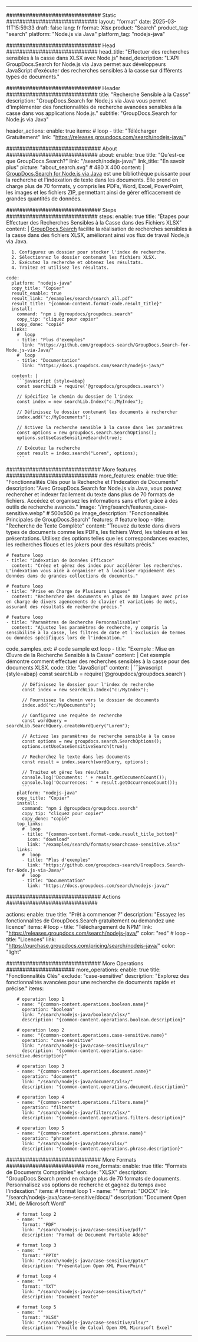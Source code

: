 
---
############################# Static ############################
layout: "format"
date:  2025-03-11T15:59:33
draft: false
lang: fr
format: Xlsx
product: "Search"
product_tag: "search"
platform: "Node.js via Java"
platform_tag: "nodejs-java"

############################# Head ############################
head_title: "Effectuer des recherches sensibles à la casse dans XLSX avec Node.js"
head_description: "L'API GroupDocs.Search for Node.js via Java permet aux développeurs JavaScript d'exécuter des recherches sensibles à la casse sur différents types de documents."

############################# Header ############################
title: "Recherche Sensible à la Casse" 
description: "GroupDocs.Search for Node.js via Java vous permet d'implémenter des fonctionnalités de recherche avancées sensibles à la casse dans vos applications Node.js."
subtitle: "GroupDocs.Search for Node.js via Java" 

header_actions:
  enable: true
  items:
    #  loop
    - title: "Télécharger Gratuitement"
      link: "https://releases.groupdocs.com/search/nodejs-java/"
      
############################# About ############################
about:
    enable: true
    title: "Qu'est-ce que GroupDocs.Search?"
    link: "/search/nodejs-java/"
    link_title: "En savoir plus"
    picture: "about_search.svg" # 480 X 400
    content: |
       [GroupDocs.Search for Node.js via Java](/search/nodejs-java/) est une bibliothèque puissante pour la recherche et l'indexation de texte dans les documents. Elle prend en charge plus de 70 formats, y compris les PDFs, Word, Excel, PowerPoint, les images et les fichiers ZIP, permettant ainsi de gérer efficacement de grandes quantités de données.

############################# Steps ############################
steps:
    enable: true
    title: "Étapes pour Effectuer des Recherches Sensibles à la Casse dans des Fichiers XLSX"
    content: |
      [GroupDocs.Search](/search/nodejs-java/) facilite la réalisation de recherches sensibles à la casse dans des fichiers XLSX, améliorant ainsi vos flux de travail Node.js via Java.
      
      1. Configurez un dossier pour stocker l'index de recherche.
      2. Sélectionnez le dossier contenant les fichiers XLSX.
      3. Exécutez la recherche et obtenez les résultats.
      4. Traitez et utilisez les résultats.
   
    code:
      platform: "nodejs-java"
      copy_title: "Copier"
      result_enable: true
      result_link: "/examples/search/search_all.pdf"
      result_title: "{common-content.format-code.result_title}"
      install:
        command: "npm i @groupdocs/groupdocs.search"
        copy_tip: "cliquez pour copier"
        copy_done: "copié"
      links:
        #  loop
        - title: "Plus d'exemples"
          link: "https://github.com/groupdocs-search/GroupDocs.Search-for-Node.js-via-Java/"
        #  loop
        - title: "Documentation"
          link: "https://docs.groupdocs.com/search/nodejs-java/"
          
      content: |
        ```javascript {style=abap}
        const searchLib = require('@groupdocs/groupdocs.search')

        // Spécifiez le chemin du dossier de l'index
        const index = new searchLib.Index("c:/MyIndex");

        // Définissez le dossier contenant les documents à rechercher
        index.add("c:/MyDocuments");

        // Activez la recherche sensible à la casse dans les paramètres
        const options = new groupdocs.search.SearchOptions();
        options.setUseCaseSensitiveSearch(true);

        // Exécutez la recherche
        const result = index.search("Lorem", options);
        ```            

############################# More features ############################
more_features:
  enable: true
  title: "Fonctionnalités Clés pour la Recherche et l'Indexation de Documents"
  description: "Avec GroupDocs.Search for Node.js via Java, vous pouvez rechercher et indexer facilement du texte dans plus de 70 formats de fichiers. Accédez et organisez les informations sans effort grâce à des outils de recherche avancés."
  image: "/img/search/features_case-sensitive.webp" # 500x500 px
  image_description: "Fonctionnalités Principales de GroupDocs.Search"
  features:
    # feature loop
    - title: "Recherche de Texte Complète"
      content: "Trouvez du texte dans divers types de documents comme les PDFs, les fichiers Word, les tableurs et les présentations. Utilisez des options telles que les correspondances exactes, les recherches floues et les jokers pour des résultats précis."

    # feature loop
    - title: "Indexation de Données Efficace"
      content: "Créez et gérez des index pour accélérer les recherches. L'indexation vous aide à organiser et à localiser rapidement des données dans de grandes collections de documents."

    # feature loop
    - title: "Prise en Charge de Plusieurs Langues"
      content: "Recherchez des documents en plus de 80 langues avec prise en charge de divers agencements de clavier et variations de mots, assurant des résultats de recherche précis."

    # feature loop
    - title: "Paramètres de Recherche Personnalisables"
      content: "Ajustez les paramètres de recherche, y compris la sensibilité à la casse, les filtres de date et l'exclusion de termes ou données spécifiques lors de l'indexation."
      
  code_samples_ext:
    # code sample ext loop
    - title: "Exemple : Mise en Œuvre de la Recherche Sensible à la Casse"
      content: |
        Cet exemple démontre comment effectuer des recherches sensibles à la casse pour des documents XLSX.
      code:
        title: "JavaScript"
        content: |
          ```javascript {style=abap}
          const searchLib = require('@groupdocs/groupdocs.search')
          
          // Définissez le dossier pour l'index de recherche
          const index = new searchLib.Index("c:/MyIndex");
              
          // Fournissez le chemin vers le dossier de documents
          index.add("c:/MyDocuments");

          // Configurez une requête de recherche
          const wordQuery = searchLib.SearchQuery.createWordQuery("Lorem");

          // Activez les paramètres de recherche sensible à la casse
          const options = new groupdocs.search.SearchOptions();
          options.setUseCaseSensitiveSearch(true);

          // Recherchez le texte dans les documents
          const result = index.search(wordQuery, options);
          
          // Traitez et gérez les résultats
          console.log('Documents: ' + result.getDocumentCount());
          console.log('Occurrences: ' + result.getOccurrenceCount());
          ```
        platform: "nodejs-java"
        copy_title: "Copier"
        install:
          command: "npm i @groupdocs/groupdocs.search"
          copy_tip: "cliquez pour copier"
          copy_done: "copié"
        top_links:
          #  loop
          - title: "{common-content.format-code.result_title_bottom}"
            icon: "download"
            link: "/examples/search/formats/searchcase-sensitive.xlsx"
        links:
          #  loop
          - title: "Plus d'exemples"
            link: "https://github.com/groupdocs-search/GroupDocs.Search-for-Node.js-via-Java/"
          #  loop
          - title: "Documentation"
            link: "https://docs.groupdocs.com/search/nodejs-java/"
            

            


############################# Actions ############################

actions:
  enable: true
  title: "Prêt à commencer ?"
  description: "Essayez les fonctionnalités de GroupDocs.Search gratuitement ou demandez une licence"
  items:
    #  loop
    - title: "Téléchargement de NPM"
      link: "https://releases.groupdocs.com/search/nodejs-java/"
      color: "red"
        #  loop
    - title: "Licences"
      link: "https://purchase.groupdocs.com/pricing/search/nodejs-java/"
      color: "light"


############################# More Operations #####################
more_operations:
    enable: true
    title: "Fonctionnalités Clés"
    exclude: "case-sensitive"
    description: "Explorez des fonctionnalités avancées pour une recherche de documents rapide et précise."
    items: 
          
        # operation loop 1
        - name: "{common-content.operations.boolean.name}"
          operation: "boolean"
          link: "/search/nodejs-java/boolean/xlsx/"
          description: "{common-content.operations.boolean.description}"

        # operation loop 2
        - name: "{common-content.operations.case-sensitive.name}"
          operation: "case-sensitive"
          link: "/search/nodejs-java/case-sensitive/xlsx/"
          description: "{common-content.operations.case-sensitive.description}"

        # operation loop 3
        - name: "{common-content.operations.document.name}"
          operation: "document"
          link: "/search/nodejs-java/document/xlsx/"
          description: "{common-content.operations.document.description}"

        # operation loop 4
        - name: "{common-content.operations.filters.name}"
          operation: "filters"
          link: "/search/nodejs-java/filters/xlsx/"
          description: "{common-content.operations.filters.description}"

        # operation loop 5
        - name: "{common-content.operations.phrase.name}"
          operation: "phrase"
          link: "/search/nodejs-java/phrase/xlsx/"
          description: "{common-content.operations.phrase.description}"
          
        
          
############################# More Formats ########################
more_formats:
    enable: true
    title: "Formats de Documents Compatibles"
    exclude: "XLSX"
    description: "GroupDocs.Search prend en charge plus de 70 formats de documents. Personnalisez vos options de recherche et gagnez du temps avec l'indexation."
    items: 
        # format loop 1
        - name: ""
          format: "DOCX"
          link: "/search/nodejs-java/case-sensitive/docx/"
          description: "Document Open XML de Microsoft Word"
          
        # format loop 2
        - name: ""
          format: "PDF"
          link: "/search/nodejs-java/case-sensitive/pdf/"
          description: "Format de Document Portable Adobe"
          
        # format loop 3
        - name: ""
          format: "PPTX"
          link: "/search/nodejs-java/case-sensitive/pptx/"
          description: "Présentation Open XML PowerPoint"

        # format loop 4
        - name: ""
          format: "TXT"
          link: "/search/nodejs-java/case-sensitive/txt/"
          description: "Document Texte"
          
        # format loop 5
        - name: ""
          format: "XLSX"
          link: "/search/nodejs-java/case-sensitive/xlsx/"
          description: "Feuille de Calcul Open XML Microsoft Excel"
  

---